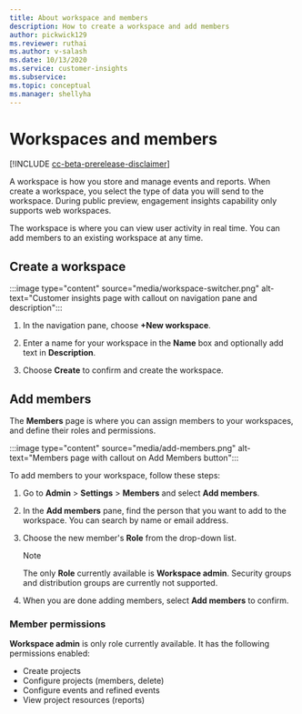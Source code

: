 ```yaml
---
title: About workspace and members
description: How to create a workspace and add members
author: pickwick129
ms.reviewer: ruthai
ms.author: v-salash
ms.date: 10/13/2020
ms.service: customer-insights
ms.subservice: 
ms.topic: conceptual
ms.manager: shellyha
---
```


# Workspaces and members

[!INCLUDE [cc-beta-prerelease-disclaimer](includes/cc-beta-prerelease-disclaimer.md)]

A workspace is how you store and manage events and reports. When create a workspace, you select the type of data you will send to the workspace. During public preview, engagement insights capability only supports web workspaces.

The workspace is where you can view user activity in real time. You can add members to an existing workspace at any time. 

## Create a workspace

:::image type="content" source="media/workspace-switcher.png" alt-text="Customer insights page with callout on navigation pane and description":::

1. In the navigation pane, choose **+New workspace**. 

2. Enter a name for your workspace in the **Name** box and optionally add text in **Description**.

3. Choose **Create** to confirm and create the workspace.

## Add members

The **Members** page is where you can assign members to your workspaces, and define their roles and permissions.

:::image type="content" source="media/add-members.png" alt-text="Members page with callout on Add Members button":::

To add members to your workspace, follow these steps:

1. Go to **Admin** > **Settings** > **Members** and select **Add members**.

1. In the **Add members** pane, find the person that you want to add to the workspace. You can search by name or email address.

1. Choose the new member's **Role** from the drop-down list.

   > [!NOTE]
   > The only **Role** currently available is **Workspace admin**. Security groups and distribution groups are currently not supported.

1. When you are done adding members, select **Add members** to confirm.

### Member permissions

**Workspace admin** is only role currently available. It has the following permissions enabled:

- Create projects
- Configure projects (members, delete)
- Configure events and refined events
- View project resources (reports)
